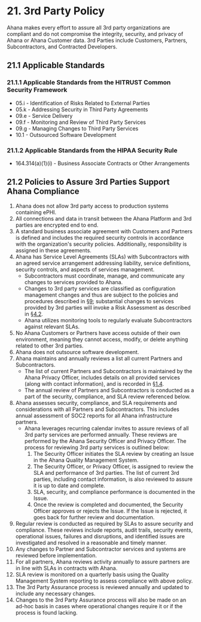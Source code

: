 # 21. 3rd Party Policy

Ahana makes every effort to assure all 3rd party organizations are compliant and do not compromise the integrity, security, and privacy of Ahana or Ahana Customer data. 3rd Parties include Customers, Partners, Subcontractors, and Contracted Developers.

## 21.1 Applicable Standards

### 21.1.1 Applicable Standards from the HITRUST Common Security Framework

- 05.i - Identification of Risks Related to External Parties
- 05.k - Addressing Security in Third Party Agreements
- 09.e - Service Delivery
- 09.f - Monitoring and Review of Third Party Services
- 09.g - Managing Changes to Third Party Services
- 10.1 - Outsourced Software Development

### 21.1.2 Applicable Standards from the HIPAA Security Rule

- 164.314(a)(1)(i) - Business Associate Contracts or Other Arrangements

## 21.2 Policies to Assure 3rd Parties Support Ahana Compliance

1. Ahana does not allow 3rd party access to production systems containing ePHI.
2. All connections and data in transit between the Ahana Platform and 3rd parties are encrypted end to end.
3. A standard business associate agreement with Customers and Partners is defined and includes the required security controls in accordance with the organization's security policies. Additionally, responsibility is assigned in these agreements.
4. Ahana has Service Level Agreements (SLAs) with Subcontractors with an agreed service arrangement addressing liability, service definitions, security controls, and aspects of services management.
   - Subcontractors must coordinate, manage, and communicate any changes to services provided to Ahana.
   - Changes to 3rd party services are classified as configuration management changes and thus are subject to the policies and procedures described in [§9](#9-configuration-management-policy); substantial changes to services provided by 3rd parties will invoke a Risk Assessment as described in [§4.2](#4.2-risk-management-policies).
   - Ahana utilizes monitoring tools to regularly evaluate Subcontractors against relevant SLAs.
5. No Ahana Customers or Partners have access outside of their own environment, meaning they cannot access, modify, or delete anything related to other 3rd parties.
6. Ahana does not outsource software development.
7. Ahana maintains and annually reviews a list all current Partners and Subcontractors.
   - The list of current Partners and Subcontractors is maintained by the Ahana Privacy Officer, includes details on all provided services (along with contact information), and is recorded in [§1.4](#1.4-ahana-organizational-concepts).
   - The annual review of Partners and Subcontractors is conducted as a part of the security, compliance, and SLA review referenced below.
8. Ahana assesses security, compliance, and SLA requirements and considerations with all Partners and Subcontractors. This includes annual assessment of SOC2 reports for all Ahana infrastructure partners.
   - Ahana leverages recurring calendar invites to assure reviews of all 3rd party services are performed annually. These reviews are performed by the Ahana Security Officer and Privacy Officer. The process for reviewing 3rd party services is outlined below:
     1. The Security Officer initiates the SLA review by creating an Issue in the Ahana Quality Management System.
     2. The Security Officer, or Privacy Officer, is assigned to review the SLA and performance of 3rd parties. The list of current 3rd parties, including contact information, is also reviewed to assure it is up to date and complete.
     3. SLA, security, and compliance performance is documented in the Issue.
     4. Once the review is completed and documented, the Security Officer approves or rejects the Issue. If the Issue is rejected, it goes back for further review and documentation.
9. Regular review is conducted as required by SLAs to assure security and compliance. These reviews include reports, audit trails, security events, operational issues, failures and disruptions, and identified issues are investigated and resolved in a reasonable and timely manner.
10. Any changes to Partner and Subcontractor services and systems are reviewed before implementation.
11. For all partners, Ahana reviews activity annually to assure partners are in line with SLAs in contracts with Ahana.
12. SLA review is monitored on a quarterly basis using the Quality Management System reporting to assess compliance with above policy.
13. The 3rd Party Assurance process is reviewed annually and updated to include any necessary changes.
14. Changes to the 3rd Party Assurance process will also be made on an ad-hoc basis in cases where operational changes require it or if the process is found lacking.
